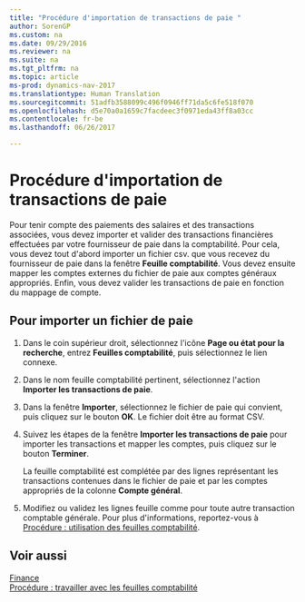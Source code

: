 ```yaml
---
title: "Procédure d'importation de transactions de paie "
author: SorenGP
ms.custom: na
ms.date: 09/29/2016
ms.reviewer: na
ms.suite: na
ms.tgt_pltfrm: na
ms.topic: article
ms-prod: dynamics-nav-2017
ms.translationtype: Human Translation
ms.sourcegitcommit: 51adfb3588099c496f0946ff71da5c6fe518f070
ms.openlocfilehash: d5e70a0a1659c7facdeec3f0971eda43ff8a03cc
ms.contentlocale: fr-be
ms.lasthandoff: 06/26/2017

---
```


# <a name="how-to-import-payroll-transactions"></a>Procédure d'importation de transactions de paie 
Pour tenir compte des paiements des salaires et des transactions associées, vous devez importer et valider des transactions financières effectuées par votre fournisseur de paie dans la comptabilité. Pour cela, vous devez tout d'abord importer un fichier csv. que vous recevez du fournisseur de paie dans la fenêtre **Feuille comptabilité**. Vous devez ensuite mapper les comptes externes du fichier de paie aux comptes généraux appropriés. Enfin, vous devez valider les transactions de paie en fonction du mappage de compte.

## <a name="to-import-a-payroll-file"></a>Pour importer un fichier de paie
1. Dans le coin supérieur droit, sélectionnez l'icône **Page ou état pour la recherche**, entrez **Feuilles comptabilité**, puis sélectionnez le lien connexe.
2. Dans le nom feuille comptabilité pertinent, sélectionnez l'action **Importer les transactions de paie**.
3. Dans la fenêtre **Importer**, sélectionnez le fichier de paie qui convient, puis cliquez sur le bouton **OK**. Le fichier doit être au format CSV. 
4. Suivez les étapes de la fenêtre **Importer les transactions de paie** pour importer les transactions et mapper les comptes, puis cliquez sur le bouton **Terminer**.

    La feuille comptabilité est complétée par des lignes représentant les transactions contenues dans le fichier de paie et par les comptes appropriés de la colonne **Compte général**.
4. Modifiez ou validez les lignes feuille comme pour toute autre transaction comptable générale. Pour plus d'informations, reportez-vous à [Procédure : utilisation des feuilles comptabilité](ui-work-general-journals.md).   

## <a name="see-also"></a>Voir aussi
[Finance](finance-setup.md)  
[Procédure : travailler avec les feuilles comptabilité](ui-work-general-journals.md)  

